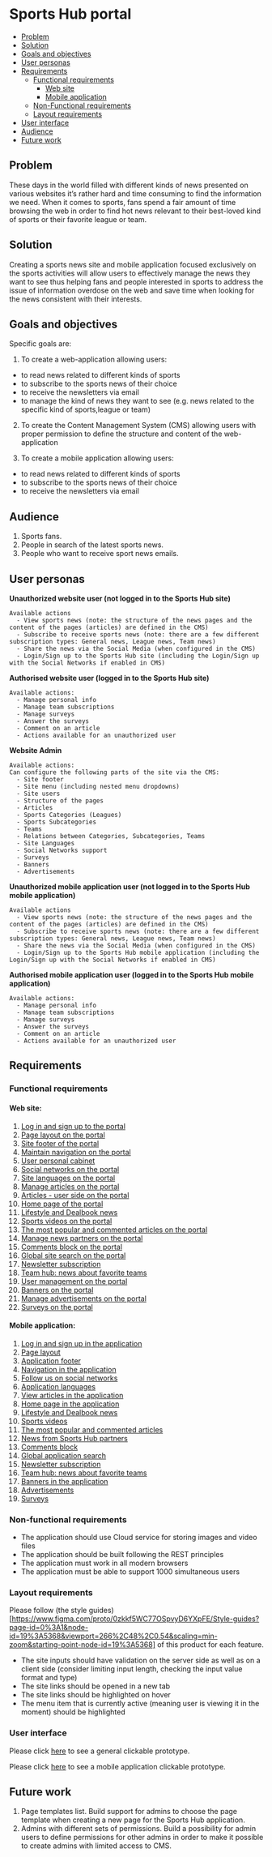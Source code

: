 # Sports Hub portal

- [Problem](#problem)
- [Solution](#solution)
- [Goals and objectives](#goals-and-objectives)
- [User personas](#user-personas)
- [Requirements](#requirements)
    - [Functional requirements](#functional-requirements)
        - [Web site](#web-site)
        - [Mobile application](#mobile-application)
    - [Non-Functional requirements](#non-functional-requirements)
    - [Layout requirements](#layout-requirements)
- [User interface](#user-interface)
- [Audience](#audience)
- [Future work](#future-work)

## Problem

These days in the world filled with different kinds of news presented on various websites it’s rather hard and time consuming to find the information we need. When it comes to sports, fans spend a fair amount of time browsing the web in order to find hot news relevant to their best-loved kind of sports or their favorite league or team.

## Solution

Creating a sports news site and mobile application focused exclusively on the sports activities will allow users to effectively manage the news they want to see thus helping fans and people interested in sports to address the issue of information overdose on the web and save time when looking for the news consistent with their interests.

## Goals and objectives

Specific goals are:
1. To create a web-application allowing users:
- to read news related to different kinds of sports
- to subscribe to the sports news of their choice
- to receive the newsletters via email
- to manage the kind of news they want to see (e.g. news related to the specific kind of sports,league or team)

2. To create the Content Management System (CMS) allowing users with proper permission to define the structure and content of the web-application

3. To create a mobile application allowing users:
- to read news related to different kinds of sports
- to subscribe to the sports news of their choice
- to receive the newsletters via email

## Audience

1. Sports fans.
2. People in search of the latest sports news.
3. People who want to receive sport news emails.

## User personas

**Unauthorized website user (not logged in to the Sports Hub site)**

    Available actions
      - View sports news (note: the structure of the news pages and the content of the pages (articles) are defined in the CMS)
      - Subscribe to receive sports news (note: there are a few different subscription types: General news, League news, Team news)
      - Share the news via the Social Media (when configured in the CMS)
      - Login/Sign up to the Sports Hub site (including the Login/Sign up with the Social Networks if enabled in CMS)

**Authorised website user (logged in to the Sports Hub site)**

    Available actions:
      - Manage personal info
      - Manage team subscriptions
      - Manage surveys
      - Answer the surveys
      - Comment on an article
      - Actions available for an unauthorized user

**Website Admin**

    Available actions:
    Can configure the following parts of the site via the CMS:
      - Site footer
      - Site menu (including nested menu dropdowns)
      - Site users
      - Structure of the pages
      - Articles
      - Sports Categories (Leagues)
      - Sports Subcategories
      - Teams
      - Relations between Categories, Subcategories, Teams
      - Site Languages
      - Social Networks support
      - Surveys
      - Banners
      - Advertisements

**Unauthorized mobile application user (not logged in to the Sports Hub mobile application)**

    Available actions
      - View sports news (note: the structure of the news pages and the content of the pages (articles) are defined in the CMS)
      - Subscribe to receive sports news (note: there are a few different subscription types: General news, League news, Team news)
      - Share the news via the Social Media (when configured in the CMS)
      - Login/Sign up to the Sports Hub mobile application (including the Login/Sign up with the Social Networks if enabled in CMS)

**Authorised mobile application user (logged in to the Sports Hub mobile application)**

    Available actions:
      - Manage personal info
      - Manage team subscriptions
      - Manage surveys
      - Answer the surveys
      - Comment on an article
      - Actions available for an unauthorized user

## Requirements

### Functional requirements

#### Web site:

1. [Log in and sign up to the portal](/sports_hub_portal/web_application_features/log_in_and_sign_up/)
2. [Page layout on the portal](/sports_hub_portal/web_application_features/project_layout/)
3. [Site footer of the portal](/sports_hub_portal/web_application_features/site_footer/)
4. [Maintain navigation on the portal](/sports_hub_portal/web_application_features/maintain_navigation/)
5. [User personal cabinet](/sports_hub_portal/web_application_features/user_profile_update/)
6. [Social networks on the portal](/sports_hub_portal/web_application_features/social_networks/)
7. [Site languages on the portal](/sports_hub_portal/web_application_features/site_languages/)
8. [Manage articles on the portal](/sports_hub_portal/web_application_features/manage_articles/)
9. [Articles - user side on the portal](/sports_hub_portal/web_application_features/articles_user_side/)
10. [Home page of the portal](/sports_hub_portal/web_application_features/home_page/)
11. [Lifestyle and Dealbook news](/sports_hub_portal/web_application_features/lifestyle_dealbook_news/)
12. [Sports videos on the portal](/sports_hub_portal/web_application_features/video_page/)
13. [The most popular and commented articles on the portal](/sports_hub_portal/web_application_features/most_popular_and_commented/)
14. [Manage news partners on the portal](/sports_hub_portal/web_application_features/manage_news_partners/)
15. [Comments block on the portal](/sports_hub_portal/web_application_features/comments/)
16. [Global site search on the portal](/sports_hub_portal/web_application_features/global_site_search/)
17. [Newsletter subscription](/sports_hub_portal/web_application_features/newsletter_email/)
18. [Team hub: news about favorite teams](/sports_hub_portal/web_application_features/team_hub/)
19. [User management on the portal](/sports_hub_portal/web_application_features/user_management/)
20. [Banners on the portal](/sports_hub_portal/web_application_features/banners/)
21. [Manage advertisements on the portal](/sports_hub_portal/web_application_features/manage_ads/)
22. [Surveys on the portal](/sports_hub_portal/web_application_features/surveys/)

#### Mobile application:

1. [Log in and sign up in the application](/sports_hub_portal/mobile_application_features/log_in_and_sign_up/)
2. [Page layout](/sports_hub_portal/mobile_application_features/project_layout/)
3. [Application footer](/sports_hub_portal/mobile_application_features/application_footer/)
4. [Navigation in the application](/sports_hub_portal/mobile_application_features/navigation/)
5. [Follow us on social networks](/sports_hub_portal/mobile_application_features/follow_on_social_networks/)
6. [Application languages](/sports_hub_portal/mobile_application_features/application_languages/)
7. [View articles in the application](/sports_hub_portal/mobile_application_features/articles_view/)
8. [Home page in the application](/sports_hub_portal/mobile_application_features/home_page/)
9. [Lifestyle and Dealbook news](/sports_hub_portal/mobile_application_features/lifestyle_dealbook_news/)
10. [Sports videos](/sports_hub_portal/mobile_application_features/video_page/)
11. [The most popular and commented articles](/sports_hub_portal/mobile_application_features/most_popular_and_commented/)
12. [News from Sports Hub partners](/sports_hub_portal/mobile_application_features/news_partners/)
13. [Comments block](/sports_hub_portal/mobile_application_features/comments/)
14. [Global application search](/sports_hub_portal/mobile_application_features/global_application_search/)
15. [Newsletter subscription](/sports_hub_portal/mobile_application_features/newsletter_email/)
16. [Team hub: news about favorite teams](/sports_hub_portal/mobile_application_features/team_hub/)
17. [Banners in the application](/sports_hub_portal/mobile_application_features/banners/)
18. [Advertisements](/sports_hub_portal/mobile_application_features/advertisements/)
19. [Surveys](/sports_hub_portal/mobile_application_features/surveys/)

### Non-functional requirements

- The application should use Cloud service for storing images and video files
- The application should be built following the REST principles
- The application must work in all modern browsers
- The application must be able to support 1000 simultaneous users

### Layout requirements

Please follow (the style guides)[https://www.figma.com/proto/0zkkf5WC77OSpvyD6YXpFE/Style-guides?page-id=0%3A1&node-id=19%3A5368&viewport=266%2C48%2C0.54&scaling=min-zoom&starting-point-node-id=19%3A5368] of this product for each feature.

- The site inputs should have validation on the server side as well as on a client side (consider limiting input length, checking the input value format and type)
- The site links should be opened in a new tab
- The site links should be highlighted on hover
- The menu item that is currently active (meaning user is viewing it in the moment) should be highlighted

### User interface

Please click [here](https://www.figma.com/proto/JVDTph8VY9Ye7kz8BTDxhJ/1-Sport-News-General-Prototype?node-id=0%3A2&viewport=592%2C442%2C1&scaling=min-zoom) to see a general clickable prototype.

Please click [here](https://www.figma.com/proto/JVDTph8VY9Ye7kz8BTDxhJ/1-Sports-Hub-General-Prototype?page-id=0%3A5852&node-id=0%3A5853&viewport=284%2C263%2C0.04008595272898674&scaling=scale-down) to see a mobile application clickable prototype.

## Future work

1. Page templates list. Build support for admins to choose the page template when creating a new page for the Sports Hub application.
2. Admins with different sets of permissions. Build a possibility for admin users to define permissions for other admins in order to make it possible to create admins with limited access to CMS.
